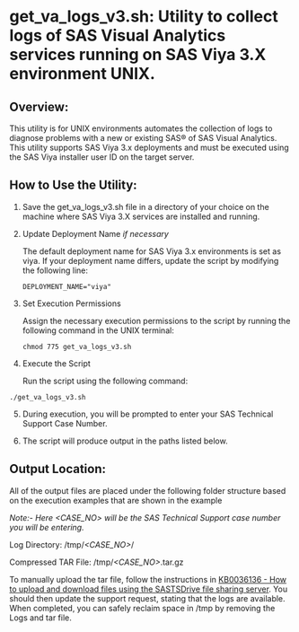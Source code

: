 # get_va_logs_v3.sh: Utility to collect logs of SAS Visual Analytics services running on SAS Viya 3.X environment UNIX.

## Overview:
This utility is for UNIX environments automates the collection of logs to diagnose problems with a new or existing SAS® of SAS Visual Analytics. 
This utility supports SAS Viya 3.x deployments and must be executed using the SAS Viya installer user ID on the target server.

## How to Use the Utility:

1. Save the get_va_logs_v3.sh file in a directory of your choice on the machine where SAS Viya 3.X services are installed and running.

2. Update Deployment Name *if necessary*

    The default deployment name for SAS Viya 3.x environments is set as viya. If your deployment name differs, update the script by modifying the following line:

    `DEPLOYMENT_NAME="viya" `
 
3. Set Execution Permissions

    Assign the necessary execution permissions to the script by running the following command in the UNIX terminal:

    `chmod 775 get_va_logs_v3.sh` 

4. Execute the Script

    Run the script using the following command:

`./get_va_logs_v3.sh`
 
5. During execution, you will be prompted to enter your SAS Technical Support Case Number. 

6. The script will produce output in the paths listed below.

## Output Location:

All of the output files are placed under the following folder structure based on the execution examples that are shown in the example

*Note:- Here <CASE_NO> will be the SAS Technical Support case number you will be entering.*

Log Directory: /tmp/*<CASE_NO>*/

Compressed TAR File: /tmp/*<CASE_NO>*.tar.gz

To manually upload the tar file, follow the instructions in [KB0036136 - How to upload and download files using the SASTSDrive file sharing server](https://sas.service-now.com/csm?id=kb_article_view&sysparm_article=KB0036136). You should then update the support request, stating that the logs are available. When completed, you can safely reclaim space in /tmp by removing the Logs and tar file.
